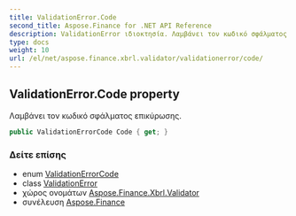 ```yaml
---
title: ValidationError.Code
second_title: Aspose.Finance for .NET API Reference
description: ValidationError ιδιοκτησία. Λαμβάνει τον κωδικό σφάλματος επικύρωσης.
type: docs
weight: 10
url: /el/net/aspose.finance.xbrl.validator/validationerror/code/
---
```

## ValidationError.Code property

Λαμβάνει τον κωδικό σφάλματος επικύρωσης.

```csharp
public ValidationErrorCode Code { get; }
```

### Δείτε επίσης

* enum [ValidationErrorCode](../../validationerrorcode/)
* class [ValidationError](../)
* χώρος ονομάτων [Aspose.Finance.Xbrl.Validator](../../validationerror/)
* συνέλευση [Aspose.Finance](../../../)


